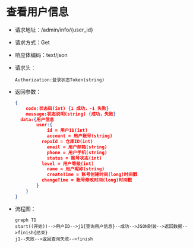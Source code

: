 # 查看用户信息

- 请求地址：/admin/info/{user_id}

- 请求方式：Get

- 响应体编码：text/json

- 请求头：

  ```text
  Authorization:登录状态Token(string)
  ```

- 返回参数：

  ```json
  {
      code:状态码(int) {1 成功，-1 失败}
      message:状态说明(string) {成功，失败}
  	data:{用户信息
          user:{
              id = 用户ID(int)
              account = 用户账号(string)
  			repoId = 仓库ID(int)
              email = 用户邮箱(string)
              phone = 用户手机(string)
              status = 账号状态(int)
  			level = 用户等级(int)
              name = 用户昵称(string)
              createTime = 账号创建时间(long)时间戳
  			changeTime = 账号修改时间(long)时间戳
          }
      }
  }
  ```

- 流程图：

  ```mermaid
  graph TD
  start((开始))-->用户ID-->j1{查询用户信息}--成功-->JSON封装-->返回数据-->finish{结束}
  j1--失败-->返回查询失败-->finish
  ```

  



